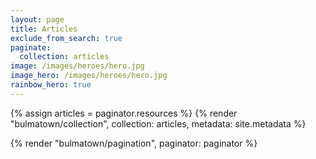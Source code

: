 ```yaml
---
layout: page
title: Articles
exclude_from_search: true
paginate:
  collection: articles
image: /images/heroes/hero.jpg
image_hero: /images/heroes/hero.jpg
rainbow_hero: true
---
```


{% assign articles = paginator.resources %}
{% render "bulmatown/collection", collection: articles, metadata: site.metadata %}

{% render "bulmatown/pagination", paginator: paginator %}
